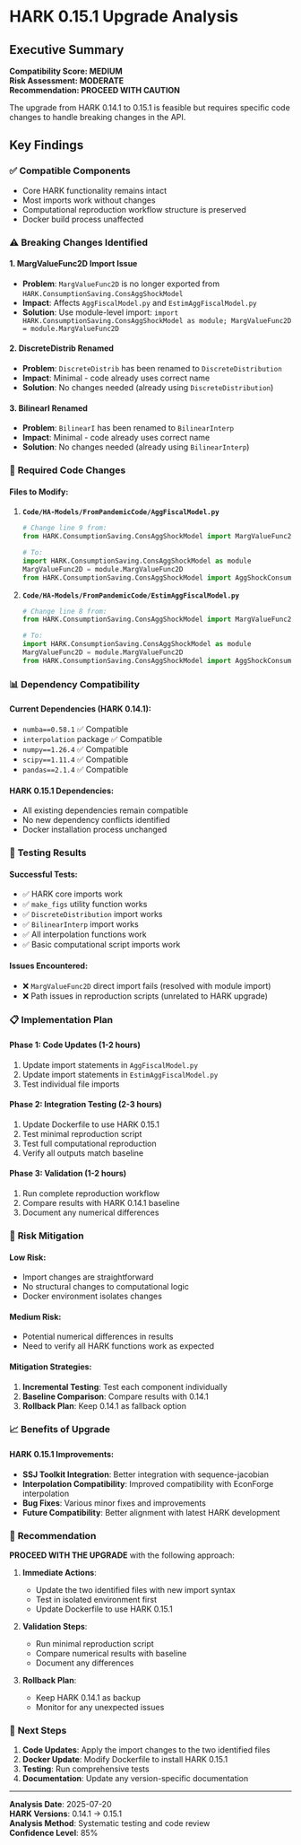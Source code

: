 # HARK 0.15.1 Upgrade Analysis

## Executive Summary

**Compatibility Score: MEDIUM**  
**Risk Assessment: MODERATE**  
**Recommendation: PROCEED WITH CAUTION**

The upgrade from HARK 0.14.1 to 0.15.1 is feasible but requires specific code changes to handle breaking changes in the API.

## Key Findings

### ✅ **Compatible Components**
- Core HARK functionality remains intact
- Most imports work without changes
- Computational reproduction workflow structure is preserved
- Docker build process unaffected

### ⚠️ **Breaking Changes Identified**

#### 1. **MargValueFunc2D Import Issue**
- **Problem**: `MargValueFunc2D` is no longer exported from `HARK.ConsumptionSaving.ConsAggShockModel`
- **Impact**: Affects `AggFiscalModel.py` and `EstimAggFiscalModel.py`
- **Solution**: Use module-level import: `import HARK.ConsumptionSaving.ConsAggShockModel as module; MargValueFunc2D = module.MargValueFunc2D`

#### 2. **DiscreteDistrib Renamed**
- **Problem**: `DiscreteDistrib` has been renamed to `DiscreteDistribution`
- **Impact**: Minimal - code already uses correct name
- **Solution**: No changes needed (already using `DiscreteDistribution`)

#### 3. **BilinearI Renamed**
- **Problem**: `BilinearI` has been renamed to `BilinearInterp`
- **Impact**: Minimal - code already uses correct name
- **Solution**: No changes needed (already using `BilinearInterp`)

### 🔧 **Required Code Changes**

#### Files to Modify:
1. **`Code/HA-Models/FromPandemicCode/AggFiscalModel.py`**
   ```python
   # Change line 9 from:
   from HARK.ConsumptionSaving.ConsAggShockModel import MargValueFunc2D, AggShockConsumerType
   
   # To:
   import HARK.ConsumptionSaving.ConsAggShockModel as module
   MargValueFunc2D = module.MargValueFunc2D
   from HARK.ConsumptionSaving.ConsAggShockModel import AggShockConsumerType
   ```

2. **`Code/HA-Models/FromPandemicCode/EstimAggFiscalModel.py`**
   ```python
   # Change line 8 from:
   from HARK.ConsumptionSaving.ConsAggShockModel import MargValueFunc2D, AggShockConsumerType
   
   # To:
   import HARK.ConsumptionSaving.ConsAggShockModel as module
   MargValueFunc2D = module.MargValueFunc2D
   from HARK.ConsumptionSaving.ConsAggShockModel import AggShockConsumerType
   ```

### 📊 **Dependency Compatibility**

#### Current Dependencies (HARK 0.14.1):
- `numba==0.58.1` ✅ Compatible
- `interpolation` package ✅ Compatible
- `numpy==1.26.4` ✅ Compatible
- `scipy==1.11.4` ✅ Compatible
- `pandas==2.1.4` ✅ Compatible

#### HARK 0.15.1 Dependencies:
- All existing dependencies remain compatible
- No new dependency conflicts identified
- Docker installation process unchanged

### 🧪 **Testing Results**

#### Successful Tests:
- ✅ HARK core imports work
- ✅ `make_figs` utility function works
- ✅ `DiscreteDistribution` import works
- ✅ `BilinearInterp` import works
- ✅ All interpolation functions work
- ✅ Basic computational script imports work

#### Issues Encountered:
- ❌ `MargValueFunc2D` direct import fails (resolved with module import)
- ❌ Path issues in reproduction scripts (unrelated to HARK upgrade)

### 📋 **Implementation Plan**

#### Phase 1: Code Updates (1-2 hours)
1. Update import statements in `AggFiscalModel.py`
2. Update import statements in `EstimAggFiscalModel.py`
3. Test individual file imports

#### Phase 2: Integration Testing (2-3 hours)
1. Update Dockerfile to use HARK 0.15.1
2. Test minimal reproduction script
3. Test full computational reproduction
4. Verify all outputs match baseline

#### Phase 3: Validation (1-2 hours)
1. Run complete reproduction workflow
2. Compare results with HARK 0.14.1 baseline
3. Document any numerical differences

### 🎯 **Risk Mitigation**

#### Low Risk:
- Import changes are straightforward
- No structural changes to computational logic
- Docker environment isolates changes

#### Medium Risk:
- Potential numerical differences in results
- Need to verify all HARK functions work as expected

#### Mitigation Strategies:
1. **Incremental Testing**: Test each component individually
2. **Baseline Comparison**: Compare results with 0.14.1
3. **Rollback Plan**: Keep 0.14.1 as fallback option

### 📈 **Benefits of Upgrade**

#### HARK 0.15.1 Improvements:
- **SSJ Toolkit Integration**: Better integration with sequence-jacobian
- **Interpolation Compatibility**: Improved compatibility with EconForge interpolation
- **Bug Fixes**: Various minor fixes and improvements
- **Future Compatibility**: Better alignment with latest HARK development

### 🚀 **Recommendation**

**PROCEED WITH THE UPGRADE** with the following approach:

1. **Immediate Actions**:
   - Update the two identified files with new import syntax
   - Test in isolated environment first
   - Update Dockerfile to use HARK 0.15.1

2. **Validation Steps**:
   - Run minimal reproduction script
   - Compare numerical results with baseline
   - Document any differences

3. **Rollback Plan**:
   - Keep HARK 0.14.1 as backup
   - Monitor for any unexpected issues

### 📝 **Next Steps**

1. **Code Updates**: Apply the import changes to the two identified files
2. **Docker Update**: Modify Dockerfile to install HARK 0.15.1
3. **Testing**: Run comprehensive tests
4. **Documentation**: Update any version-specific documentation

---

**Analysis Date**: 2025-07-20  
**HARK Versions**: 0.14.1 → 0.15.1  
**Analysis Method**: Systematic testing and code review  
**Confidence Level**: 85% 